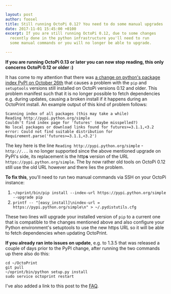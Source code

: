```yaml
---

layout: post
author: foosel
title: Still running OctoPi 0.12? You need to do some manual upgrades
date: 2017-11-01 15:45:00 +0100
excerpt: If you are still running OctoPi 0.12, due to some changes
  recently done in the python infrastructure you'll need to run
  some manual commands or you will no longer be able to upgrade.

---
```


**If you are running OctoPi 0.13 or later you can now stop reading, this only concerns OctoPi 0.12 or older :)**

It has come to my attention that there was 
[a change on python's package index PyPI on October 26th](https://mail.python.org/pipermail/distutils-sig/2017-October/031712.html)
that causes a problem with the `pip` and `setuptools` versions still installed on OctoPi versions 0.12 and
older. This problem manifest such that it is no longer possible to fetch dependencies e.g. during updates,
causing a broken install if it happens during an OctoPrint install. An example output of this kind of problem follows:

```
Scanning index of all packages (this may take a while)
Reading http://pypi.python.org/simple
Couldn't find index page for 'futures' (maybe misspelled?)
No local packages or download links found for futures>=3.1.1,<3.2
error: Could not find suitable distribution for Requirement.parse('futures>=3.1.1,<3.2')
```

The key here is the line `Reading http://pypi.python.org/simple` - `http://...` is no longer
supported since the above mentioned upgrade on PyPI's side, its replacement is the http**s** version of the URL
`https://pypi.python.org/simple`. The by now rather old tools on OctoPi 0.12 still use the old URL however and
there lies the problem. 

**To fix this**, you'll need to run two manual commands via SSH on your OctoPi instance:

  1. ``~/oprint/bin/pip install --index-url https://pypi.python.org/simple --upgrade pip``
  2. ``printf -- "[easy_install]\nindex-url = https://pypi.python.org/simple\n" > ~/.pydistutils.cfg``

These two lines will upgrade your installed version of ``pip`` to a current one that is compatible to the changes
mentioned above and also configure your Python environment's setuptools to use the new https URL so it will be able 
to fetch dependencies when updating OctoPrint.

**If you already ran into issues on update**, e.g. to 1.3.5 that was released a couple of days prior to the
PyPI change, after running the two commands up there also do this:

```
cd ~/OctoPrint
git pull
~/oprint/bin/python setup.py install
sudo service octoprint restart
```

I've also added a link to this post to the [FAQ](https://github.com/foosel/OctoPrint/wiki/FAQ).